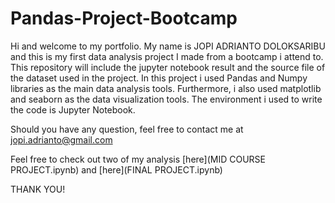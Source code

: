 # Pandas-Project-Bootcamp
Hi and welcome to my portfolio.
My name is JOPI ADRIANTO DOLOKSARIBU and this is my first data analysis project I made from a bootcamp i attend to.
This repository will include the jupyter notebook result and the source file of the dataset used in the project.
In this project i used Pandas and Numpy libraries as the main data analysis tools.
Furthermore, i also used matplotlib and seaborn as the data visualization tools.
The environment i used to write the code is Jupyter Notebook.

Should you have any question, feel free to contact me at [jopi.adrianto@gmail.com](mailto:jopi.adrianto@gmail.com)

Feel free to check out two of my analysis [here](MID COURSE PROJECT.ipynb) and [here](FINAL PROJECT.ipynb)

THANK YOU!
